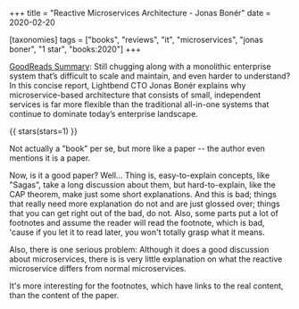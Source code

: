 +++
title = "Reactive Microservices Architecture - Jonas Bonér"
date = 2020-02-20

[taxonomies]
tags = ["books", "reviews", "it", "microservices", "jonas boner", "1 star",
"books:2020"]
+++

[GoodReads Summary](https://www.goodreads.com/book/show/29630482-reactive-microservices-architecture):
Still chugging along with a monolithic enterprise system that’s difficult to
scale and maintain, and even harder to understand? In this concise report,
Lightbend CTO Jonas Bonér explains why microservice-based architecture that
consists of small, independent services is far more flexible than the
traditional all-in-one systems that continue to dominate today’s enterprise
landscape.

<!-- more -->

{{ stars(stars=1) }}

Not actually a "book" per se, but more like a paper -- the author even
mentions it is a paper.

Now, is it a good paper? Well... Thing is, easy-to-explain concepts, like
"Sagas", take a long discussion about them, but hard-to-explain, like the CAP
theorem, make just some short explanations. And this is bad; things that
really need more explanation do not and are just glossed over; things that you
can get right out of the bad, do not. Also, some parts put a lot of footnotes
and assume the reader will read the footnote, which is bad, 'cause if you let
it to read later, you won't totally grasp what it means.

Also, there is one serious problem: Although it does a good discussion about
microservices, there is is very little explanation on what the reactive
microservice differs from normal microservices.

It's more interesting for the footnotes, which have links to the real content,
than the content of the paper.
